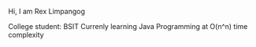 Hi, I am Rex Limpangog

College student: BSIT
Currenly learning Java Programming at O(n^n) time complexity
